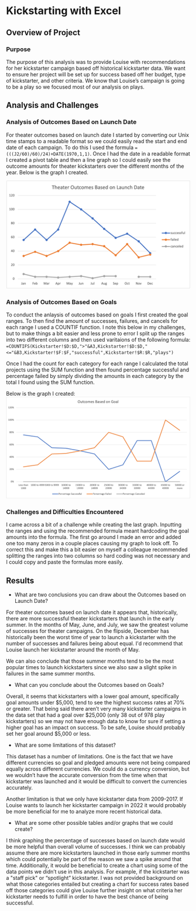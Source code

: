 # Kickstarting with Excel

## Overview of Project

### Purpose
The purpose of this analysis was to provide Louise with recommendations for her kickstarter campaign based off historical kickstarter data. We want to ensure her project will be set up for success based off her budget, type of kickstarter, and other criteria. We know that Louise’s campaign is going to be a play so we focused most of our analysis on plays. 

## Analysis and Challenges

### Analysis of Outcomes Based on Launch Date
For theater outcomes based on launch date I started by converting our Unix time stamps to a readable format so we could easily read the start and end date of each campaign.  To do this I used the formula `=(((J2/60)/60)/24)+DATE(1970,1,1)`.
Once I had the date in a readable format I created a pivot table and then a line graph so I could easily see the outcome amounts for theater kickstarters over the different months of the year. Below is the graph I created. 

![image description or alt text](https://raw.githubusercontent.com/charlotterotner/kickstarter-analysis/main/Theater_Outcomes_vs_Launch.png)

### Analysis of Outcomes Based on Goals
To conduct the anlaysis of outcomes based on goals I first created the goal ranges. To then find the amount of successes, failures, and cancels for each range I used a COUNTIF function. I note this below in my challenges, but to make things a bit easier and less prone to error I split up the ranges into two different columns and then used varitaions of the following formula: 
`=COUNTIFS(Kickstarter!$D:$D,">"&A3,Kickstarter!$D:$D,"<="&B3,Kickstarter!$F:$F,"successful",Kickstarter!$R:$R,"plays")`

Once I had the count for each category for each range I calculated the total projects using the SUM function and then found percentage successful and percentage failed by simply dividing the amounts in each category by the total I found using the SUM function. 

Below is the graph I created: ![image description or alt text](https://raw.githubusercontent.com/charlotterotner/kickstarter-analysis/main/Outcomes_vs_Goals.png) 

### Challenges and Difficulties Encountered
I came across a bit of a challenge while creating the last graph. Inputting the ranges and using the recommended formula meant hardcoding the goal amounts into the formula. The first go around I made an error and added one too many zeros in a couple places causing my graph to look off. To correct this and make this a bit easier on myself a colleague recommended splitting the ranges into two columns so hard coding was not necessary and I could copy and paste the formulas more easily. 

## Results

- What are two conclusions you can draw about the Outcomes based on Launch Date?

For theater outcomes based on launch date it appears that, historically, there are more successful theater kickstarters that launch in the early summer. In the months of May, June, and July, we saw the greatest volume of successes for theater campaigns. On the flipside, December has historically been the worst time of year to launch a kickstarter with the number of successes and failures being about equal. I'd recommend that Louise launch her kickstarter around the month of May.

We can also conclude that those summer months tend to be the most popular times to launch kickstarters since we also saw a slight spike in failures in the same summer months.

- What can you conclude about the Outcomes based on Goals?

Overall, it seems that kickstarters with a lower goal amount, specifically goal amounts under $5,000, tend to see the highest success rates at 70% or greater. That being said there aren’t very many kickstarter campaigns in the data set that had a goal over $25,000 (only 38 out of 978 play kickstarters) so we may not have enough data to know for sure if setting a higher goal has an impact on success. To be safe, Louise should probably set her goal around $5,000 or less. 

- What are some limitations of this dataset?

This dataset has a number of limitations. One is the fact that we have different currencies so goal and pledged amounts were not being compared equally across different currencies. We could do a currency conversion, but we wouldn’t have the accurate conversion from the time when that kickstarter was launched and it would be difficult to convert the currencies accurately. 

Another limitation is that we only have kickstarter data from 2009-2017. If Louise wants to launch her kickstarter campaign in 2022 it would probably be more beneficial for me to analyze more recent historical data. 

- What are some other possible tables and/or graphs that we could create?

I think graphing the percentage of successes based on launch date would be more helpful than overall volume of successes. I think we can probably assume there are more kickstarters launched in those early summer months which could potentially be part of the reason we saw a spike around that time. Additionally, it would be beneficial to create a chart using some of the data points we didn’t use in this analysis. For example, if the kickstarter was a "staff pick" or “spotlight” kickstarter. I was not provided background on what those categories entailed but creating a chart for success rates based off those categories could give Louise further insight on what criteria her kickstarter needs to fulfill in order to have the best chance of being successful.
